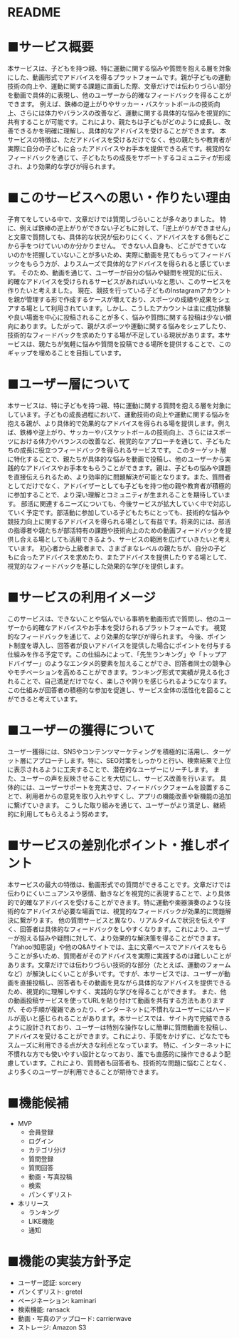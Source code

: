 # README
# ■サービス概要 
本サービスは、子どもを持つ親、特に運動に関する悩みや質問を抱える層を対象にした、動画形式でアドバイスを得るプラットフォームです。親が子どもの運動技術の向上や、運動に関する課題に直面した際、文章だけでは伝わりづらい部分を動画で具体的に表現し、他のユーザーから的確なフィードバックを得ることができます。
例えば、鉄棒の逆上がりやサッカー・バスケットボールの技術向上、さらには体力やバランスの改善など、運動に関する具体的な悩みを視覚的に共有することが可能です。これにより、親たちは子どもがどのように成長し、改善できるかを明確に理解し、具体的なアドバイスを受けることができます。
本サービスの特徴は、ただアドバイスを受けるだけでなく、他の親たちや教育者が実際に自分の子どもに合ったアドバイスやお手本を提供できる点です。視覚的なフィードバックを通じて、子どもたちの成長をサポートするコミュニティが形成され、より効果的な学びが得られます。
# ■このサービスへの思い・作りたい理由 
子育てをしている中で、文章だけでは質問しづらいことが多々ありました。
特に、例えば鉄棒の逆上がりができない子どもに対して、「逆上がりができません」と文章で質問しても、具体的な状況が伝わりにくく、アドバイスをする側もどこから手をつけていいのか分かりません。
できない人自身も、どこができていないのかを把握していないことが多いため、実際に動画を見てもらってフィードバックをもらう方が、よりスムーズで具体的なアドバイスを得られると感じています。 
そのため、動画を通じて、ユーザーが自分の悩みや疑問を視覚的に伝え、的確なアドバイスを受けられるサービスがあればいいなと思い、このサービスを作りたいと考えました。 
現在、競技を行っている子どものInstagramアカウントを親が管理する形で作成するケースが増えており、スポーツの成績や成果をシェアする場として利用されています。しかし、こうしたアカウントは主に成功体験や良い場面を中心に投稿されることが多く、悩みや質問に関する投稿は少ない傾向にあります。したがって、親がスポーツや運動に関する悩みをシェアしたり、技術的なフィードバックを求めたりする場が不足している現状があります。本サービスは、親たちが気軽に悩みや質問を投稿できる場所を提供することで、このギャップを埋めることを目指しています。
# ■ユーザー層について 
本サービスは、特に子どもを持つ親、特に運動に関する質問を抱える層を対象にしています。子どもの成長過程において、運動技術の向上や運動に関する悩みを抱える親が、より具体的で効果的なアドバイスを得られる場を提供します。例えば、鉄棒や逆上がり、サッカーやバスケットボールの技術向上、さらにはスポーツにおける体力やバランスの改善など、視覚的なアプローチを通じて、子どもたちの成長に役立つフィードバックを得られるサービスです。
このターゲット層に特化することで、親たちが具体的な悩みを動画で投稿し、他のユーザーから実践的なアドバイスやお手本をもらうことができます。親は、子どもの悩みや課題を直接伝えられるため、より効率的に問題解決が可能となります。また、質問者としてだけでなく、アドバイザーとしても子どもを持つ他の親や教育者が積極的に参加することで、より深い理解とコミュニティが生まれることを期待しています。
部活に関連するニーズについても、今後サービスが拡大していく中で対応していく予定です。部活動に参加している子どもたちにとっても、技術的な悩みや競技力向上に関するアドバイスを得られる場として有益です。将来的には、部活の指導者や親たちが部活特有の課題や技術向上のための動画フィードバックを提供し合える場としても活用できるよう、サービスの範囲を広げていきたいと考えています。
初心者から上級者まで、さまざまなレベルの親たちが、自分の子どもに合ったアドバイスを求めたり、またアドバイスを提供したりする場として、視覚的なフィードバックを基にした効果的な学びを提供します。
# ■サービスの利用イメージ 
このサービスは、できないことや悩んでいる事柄を動画形式で質問し、他のユーザーから的確なアドバイスやお手本を受けられるプラットフォームです。
視覚的なフィードバックを通じて、より効果的な学びが得られます。 
今後、ポイント制度を導入し、回答者が良いアドバイスを提供した場合にポイントを付与する仕組みを作る予定です。この仕組みによって、「先生ランキング」や「トップアドバイザー」のようなエンタメ的要素を加えることができ、回答者同士の競争心やモチベーションを高めることができます。ランキング形式で実績が見える化されることで、自己満足だけでなく、楽しさや誇りを感じられるようになります。この仕組みが回答者の積極的な参加を促進し、サービス全体の活性化を図ることができると考えています。
# ■ユーザーの獲得について
ユーザー獲得には、SNSやコンテンツマーケティングを積極的に活用し、ターゲット層にアプローチします。特に、SEO対策をしっかりと行い、検索結果で上位に表示されるように工夫することで、潜在的なユーザーにリーチします。
また、ユーザーの声を反映させることを大切にし、サービス改善を行います。
具体的には、ユーザーサポートを充実させ、フィードバックフォームを設置することで、利用者からの意見を取り入れやすくし、アプリの機能改善や新機能の追加に繋げていきます。
こうした取り組みを通じて、ユーザーがより満足し、継続的に利用してもらえるよう努めます。 
# ■サービスの差別化ポイント・推しポイント
本サービスの最大の特徴は、動画形式での質問ができることです。文章だけでは伝わりにくいニュアンスや感情、動きなどを視覚的に表現することで、より具体的で的確なアドバイスを受けることができます。特に運動や楽器演奏のような技術的なアドバイスが必要な場面では、視覚的なフィードバックが効果的に問題解決に繋がります。
他の質問サービスと異なり、リアルタイムで状況を伝えやすく、回答者は具体的なフィードバックをしやすくなります。これにより、ユーザーが抱える悩みや疑問に対して、より効果的な解決策を得ることができます。
「Yahoo!知恵袋」や他のQ&Aサイトでは、主に文章ベースでアドバイスをもらうことが多いため、質問者がそのアドバイスを実際に実践するのは難しいことがあります。文章だけでは伝わりづらい技術的な部分（たとえば、運動のフォームなど）が解決しにくいことが多いです。ですが、本サービスでは、ユーザーが動画を直接投稿し、回答者もその動画を見ながら具体的なアドバイスを提供できるため、視覚的に理解しやすく、実践的な学びを得ることができます。
また、他の動画投稿サービスを使ってURLを貼り付けて動画を共有する方法もありますが、その手順が複雑であったり、インターネットに不慣れなユーザーにはハードルが高いと感じられることがあります。本サービスでは、サイト内で完結できるように設計されており、ユーザーは特別な操作なしに簡単に質問動画を投稿し、アドバイスを受けることができます。これにより、手間をかけずに、どなたでもスムーズに利用できる点が大きな利点となっています。
特に、インターネットに不慣れな方でも使いやすい設計となっており、誰でも直感的に操作できるよう配慮しています。これにより、質問者も回答者も、技術的な問題に悩むことなく、より多くのユーザーが利用できることが期待できます。
# ■機能候補
- MVP
  - 会員登録
  - ログイン
  - カテゴリ分け
  - 質問登録
  - 質問回答
  - 動画・写真投稿
  - 検索 
  - パンくずリスト
- 本リリース
  - ランキング
  - LIKE機能
  - 通知 
# ■機能の実装方針予定
- ユーザー認証: sorcery
- パンくずリスト: gretel
- ページネーション: kaminari
- 検索機能: ransack
- 動画・写真のアップロード: carrierwave
- ストレージ: Amazon S3
